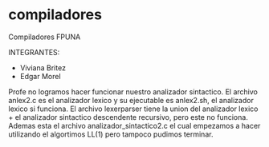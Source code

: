 compiladores
============
Compiladores FPUNA

INTEGRANTES:

* Viviana Britez
* Edgar Morel

Profe no logramos hacer funcionar nuestro analizador sintactico. El archivo anlex2.c es el analizador lexico y su ejecutable es anlex2.sh, el analizador lexico si funciona.
El archivo lexerparser tiene la union del analizador lexico + el analizador sintactico descendente recursivo, pero este no funciona. Ademas esta el archivo analizador_sintactico2.c
el cual empezamos a hacer utilizando el algortimos LL(1) pero tampoco pudimos terminar.
